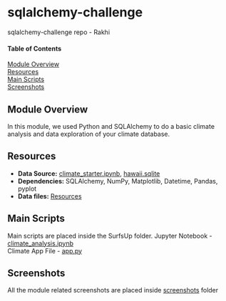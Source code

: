# sqlalchemy-challenge
sqlalchemy-challenge repo - Rakhi


#### Table of Contents

[Module Overview](#module-overview)  
[Resources](#resources)  
[Main Scripts](#main-scripts)  
[Screenshots](#screenshots)

## Module Overview
In this module, we used Python and SQLAlchemy to do a basic climate analysis and data exploration of your climate database.

## Resources
- **Data Source:** [climate_starter.ipynb](/SurfsUp/climate_starter.ipynb), [hawaii.sqlite](/SurfsUp/Resources/hawaii.sqlite)
- **Dependencies:** SQLAlchemy, NumPy, Matplotlib, Datetime, Pandas, pyplot
- **Data files:** [Resources](/SurfsUp/Resources)

## Main Scripts
Main scripts are placed inside the SurfsUp folder.
Jupyter Notebook - [climate_analysis.ipynb](/SurfsUp/climate_starter.ipynb)  
Climate App File - [app.py](/SurfsUp/app.py) 

## Screenshots
All the module related screenshots are placed inside [screenshots](/SurfsUp/screenshots)  folder
